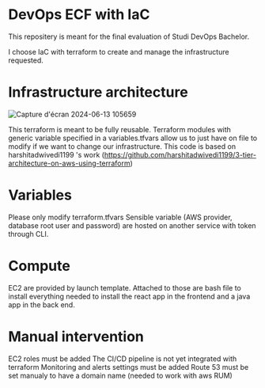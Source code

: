 # DevOps ECF with IaC
This repositery is meant for the final evaluation of Studi DevOps Bachelor.

I choose IaC with terraform to create and manage the infrastructure requested.

# Infrastructure architecture
![Capture d'écran 2024-06-13 105659](https://github.com/LiquidCQC/Terraform_ECF/assets/84178150/1b772b53-6828-4ce7-bf68-1ee91480bf13)

This terraform is meant to be fully reusable. Terraform modules with generic variable specified in a variables.tfvars allow us to just have on file to modify if we want to change our infrastructure.
This code is based on harshitadwivedi1199
's work (https://github.com/harshitadwivedi1199/3-tier-architecture-on-aws-using-terraform)

# Variables 
Please only modify terraform.tfvars
Sensible variable (AWS provider, database root user and password) are hosted on another service with token through CLI.

# Compute 
EC2 are provided by launch template. Attached to those are bash file to install everything needed to install the react app in the frontend and a java app in the back end.

# Manual intervention
EC2 roles must be added 
The CI/CD pipeline is not yet integrated with terraform
Monitoring and alerts settings must be added 
Route 53 must be set manualy to have a domain name (needed to work with aws RUM)
